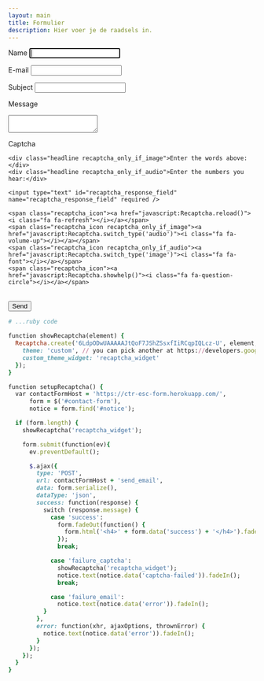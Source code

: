 ```yaml
---
layout: main
title: Formulier
description: Hier voer je de raadsels in.
---
```


<form id="contact-form" class="contact-form" method="post" data-success="Message successfully sent!">

  <label for="name">Name</label>
  <input id="name" type="text" name="name" class="field" required autofocus /><br/>

  <label for="email">E-mail</label>
  <input id="email" type="email" name="email" class="field" required /><br/>

  <label for="subject">Subject</label>
  <input id="subject" type="text" name="subject" class="field" required /><br/>

  <label for="message">Message</label>
  <textarea id="message" name="message" required ></textarea><br/>

  <label for="recaptcha_response_field">Captcha</label>
  <div id="recaptcha_widget" class="recaptcha">
    <div class="image">
      <div id="recaptcha_image"></div>
    </div>

    <div class="headline recaptcha_only_if_image">Enter the words above:</div>
    <div class="headline recaptcha_only_if_audio">Enter the numbers you hear:</div>

    <input type="text" id="recaptcha_response_field" name="recaptcha_response_field" required />

    <span class="recaptcha_icon"><a href="javascript:Recaptcha.reload()"><i class="fa fa-refresh"></i></a></span>
    <span class="recaptcha_icon recaptcha_only_if_image"><a href="javascript:Recaptcha.switch_type('audio')"><i class="fa fa-volume-up"></i></a></span>
    <span class="recaptcha_icon recaptcha_only_if_audio"><a href="javascript:Recaptcha.switch_type('image')"><i class="fa fa-font"></i></a></span>
    <span class="recaptcha_icon"><a href="javascript:Recaptcha.showhelp()"><i class="fa fa-question-circle"></i></a></span>
  </div><br/>
  <div id="notice" class="notice" data-captcha-failed="Incorrect captcha!" data-error="There was an error sending the message, please try again."></div>
  <button type="submit">Send</button>
</form>

<script type="text/javascript" src="http://www.google.com/recaptcha/api/js/recaptcha_ajax.js"></script>

```ruby
# ...ruby code

function showRecaptcha(element) {
  Recaptcha.create('6LdpODwUAAAAAJtQoF7JShZSsxfIiRCqpIQLcz-U', element, {
    theme: 'custom', // you can pick another at https://developers.google.com/recaptcha/docs/customization
    custom_theme_widget: 'recaptcha_widget'
  });
}

function setupRecaptcha() {
  var contactFormHost = 'https://ctr-esc-form.herokuapp.com/',
      form = $('#contact-form'),
      notice = form.find('#notice');

  if (form.length) {
    showRecaptcha('recaptcha_widget');

    form.submit(function(ev){
      ev.preventDefault();

      $.ajax({
        type: 'POST',
        url: contactFormHost + 'send_email',
        data: form.serialize(),
        dataType: 'json',
        success: function(response) {
          switch (response.message) {
            case 'success':
              form.fadeOut(function() {
                form.html('<h4>' + form.data('success') + '</h4>').fadeIn();
              });
              break;

            case 'failure_captcha':
              showRecaptcha('recaptcha_widget');
              notice.text(notice.data('captcha-failed')).fadeIn();
              break;

            case 'failure_email':
              notice.text(notice.data('error')).fadeIn();
          }
        },
        error: function(xhr, ajaxOptions, thrownError) {
          notice.text(notice.data('error')).fadeIn();
        }
      });
    });
  }
}
```
